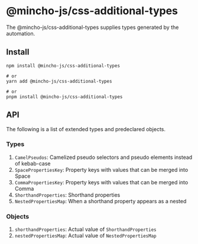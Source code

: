 # @mincho-js/css-additional-types

The @mincho-js/css-additional-types supplies types generated by the automation.

## Install

```shell
npm install @mincho-js/css-additional-types

# or
yarn add @mincho-js/css-additional-types

# or
pnpm install @mincho-js/css-additional-types
```

## API

The following is a list of extended types and predeclared objects.

### Types

1. `CamelPseudos`: Camelized pseudo selectors and pseudo elements instead of kebab-case
2. `SpacePropertiesKey`: Property keys with values that can be merged into Space
3. `CommaPropertiesKey`: Property keys with values that can be merged into Comma
4. `ShorthandProperties`: Shorthand properties
5. `NestedPropertiesMap`: When a shorthand property appears as a nested


### Objects

1. `shorthandProperties`: Actual value of `ShorthandProperties`
2. `nestedPropertiesMap`: Actual value of `NestedPropertiesMap`
